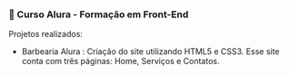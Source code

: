 ### 🎯 Curso Alura - Formação em Front-End

Projetos realizados:

* Barbearia Alura : Criação do site utilizando HTML5 e CSS3.
Esse site conta com três páginas: Home, Serviços e Contatos.
